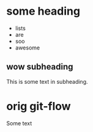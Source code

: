 # some heading

- lists
- are 
- soo
- awesome

## wow subheading

This is some text in subheading.

# orig git-flow

Some text